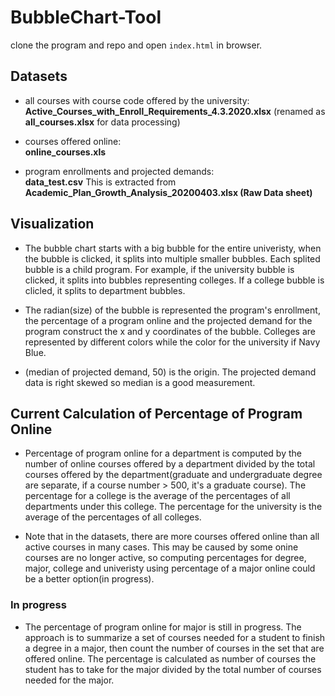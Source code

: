 # BubbleChart-Tool
clone the program and repo and open `index.html` in browser.

## Datasets
* all courses with course code offered by the university: <br />
**Active_Courses_with_Enroll_Requirements_4.3.2020.xlsx** (renamed as **all_courses.xlsx** for data processing)
  
* courses offered online: <br />
  **online_courses.xls**
  
* program enrollments and projected demands: <br />
  **data_test.csv** This is extracted from **Academic_Plan_Growth_Analysis_20200403.xlsx (Raw Data sheet)**

## Visualization
* The bubble chart starts with a big bubble for the entire univeristy, when the bubble is clicked, it splits into multiple smaller bubbles. Each splited bubble is a child program. For example, if the university bubble is clicked, it splits into bubbles representing colleges. If a college bubble is clicled, it splits to department bubbles.

* The radian(size) of the bubble is represented the program's enrollment, the percentage of a program online and the projected demand for the program construct the x and y coordinates of the bubble. Colleges are represented by different colors while the color for the university if Navy Blue.

* (median of projected demand, 50) is the origin. The projected demand data is right skewed so median is a good measurement.

## Current Calculation of Percentage of Program Online
* Percentage of program online for a department is computed by the number of online courses offered by a department divided by the total courses offered by the department(graduate and undergraduate degree are separate, if a course number > 500, it's a graduate course). The percentage for a college is the average of the percentages of all departments under this college. The percentage for the university is the average of the percentages of all colleges.

* Note that in the datasets, there are more courses offered online than all active courses in many cases. This may be caused by some onine courses are no longer active, so computing percentages for degree, major, college and univeristy using percentage of a major online could be a better option(in progress).

### In progress
- The percentage of program online for major is still in progress. The approach is to summarize a set of courses needed for a student to finish a degree in a major, then count the number of courses in the set that are offered online. The percentage is calculated as number of courses the student has to take for the major divided by the total number of courses needed for the major. 
